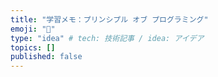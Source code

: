```yaml
---
title: "学習メモ：プリンシプル オブ プログラミング"
emoji: "🐙"
type: "idea" # tech: 技術記事 / idea: アイデア
topics: []
published: false
---
```

